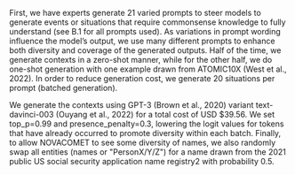 First, we have experts generate 21 varied prompts to steer models to generate events or situations that require commonsense knowledge to fully understand (see B.1 for
all prompts used). As variations in prompt wording
influence the model’s output, we use many different
prompts to enhance both diversity and coverage of
the generated outputs. Half of the time, we generate
contexts in a zero-shot manner, while for the other
half, we do one-shot generation with one example
drawn from ATOMIC10X (West et al., 2022). In
order to reduce generation cost, we generate 20
situations per prompt (batched generation).


We generate the contexts using GPT-3 (Brown
et al., 2020) variant text-davinci-003 (Ouyang
et al., 2022) for a total cost of USD $39.56. We set
top_p=0.99 and presence_penalty=0.3, lowering the logit values for tokens that have already
occurred to promote diversity within each batch.
Finally, to allow NOVACOMET to see some diversity of names, we also randomly swap all entities (names or "PersonX/Y/Z") for a name drawn
from the 2021 public US social security application
name registry2 with probability 0.5.


